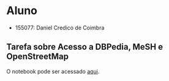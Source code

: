 # Aluno
* 155077: Daniel Credico de Coimbra

## Tarefa sobre Acesso a DBPedia, MeSH e OpenStreetMap
O notebook pode ser acessado [aqui](notebook/lab02.ipynb).